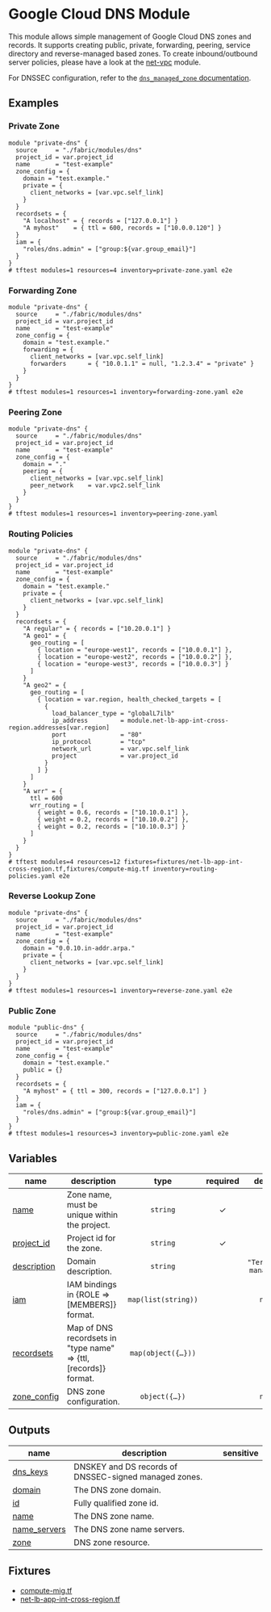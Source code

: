 # Google Cloud DNS Module

This module allows simple management of Google Cloud DNS zones and records. It supports creating public, private, forwarding, peering, service directory and reverse-managed based zones. To create inbound/outbound server policies, please have a look at the [net-vpc](../net-vpc/README.md) module.

For DNSSEC configuration, refer to the [`dns_managed_zone` documentation](https://registry.terraform.io/providers/hashicorp/google/latest/docs/resources/dns_managed_zone#dnssec_config).

## Examples

### Private Zone

```hcl
module "private-dns" {
  source     = "./fabric/modules/dns"
  project_id = var.project_id
  name       = "test-example"
  zone_config = {
    domain = "test.example."
    private = {
      client_networks = [var.vpc.self_link]
    }
  }
  recordsets = {
    "A localhost" = { records = ["127.0.0.1"] }
    "A myhost"    = { ttl = 600, records = ["10.0.0.120"] }
  }
  iam = {
    "roles/dns.admin" = ["group:${var.group_email}"]
  }
}
# tftest modules=1 resources=4 inventory=private-zone.yaml e2e
```

### Forwarding Zone

```hcl
module "private-dns" {
  source     = "./fabric/modules/dns"
  project_id = var.project_id
  name       = "test-example"
  zone_config = {
    domain = "test.example."
    forwarding = {
      client_networks = [var.vpc.self_link]
      forwarders      = { "10.0.1.1" = null, "1.2.3.4" = "private" }
    }
  }
}
# tftest modules=1 resources=1 inventory=forwarding-zone.yaml e2e
```

### Peering Zone

```hcl
module "private-dns" {
  source     = "./fabric/modules/dns"
  project_id = var.project_id
  name       = "test-example"
  zone_config = {
    domain = "."
    peering = {
      client_networks = [var.vpc.self_link]
      peer_network    = var.vpc2.self_link
    }
  }
}
# tftest modules=1 resources=1 inventory=peering-zone.yaml
```

### Routing Policies 

```hcl
module "private-dns" {
  source     = "./fabric/modules/dns"
  project_id = var.project_id
  name       = "test-example"
  zone_config = {
    domain = "test.example."
    private = {
      client_networks = [var.vpc.self_link]
    }
  }
  recordsets = {
    "A regular" = { records = ["10.20.0.1"] }
    "A geo1" = {
      geo_routing = [
        { location = "europe-west1", records = ["10.0.0.1"] },
        { location = "europe-west2", records = ["10.0.0.2"] },
        { location = "europe-west3", records = ["10.0.0.3"] }
      ]
    }
    "A geo2" = {
      geo_routing = [
        { location = var.region, health_checked_targets = [
          {
            load_balancer_type = "globalL7ilb"
            ip_address         = module.net-lb-app-int-cross-region.addresses[var.region]
            port               = "80"
            ip_protocol        = "tcp"
            network_url        = var.vpc.self_link
            project            = var.project_id
          }
        ] }
      ]
    }
    "A wrr" = {
      ttl = 600
      wrr_routing = [
        { weight = 0.6, records = ["10.10.0.1"] },
        { weight = 0.2, records = ["10.10.0.2"] },
        { weight = 0.2, records = ["10.10.0.3"] }
      ]
    }
  }
}
# tftest modules=4 resources=12 fixtures=fixtures/net-lb-app-int-cross-region.tf,fixtures/compute-mig.tf inventory=routing-policies.yaml e2e
```

### Reverse Lookup Zone

```hcl
module "private-dns" {
  source     = "./fabric/modules/dns"
  project_id = var.project_id
  name       = "test-example"
  zone_config = {
    domain = "0.0.10.in-addr.arpa."
    private = {
      client_networks = [var.vpc.self_link]
    }
  }
}
# tftest modules=1 resources=1 inventory=reverse-zone.yaml e2e
```

### Public Zone

```hcl
module "public-dns" {
  source     = "./fabric/modules/dns"
  project_id = var.project_id
  name       = "test-example"
  zone_config = {
    domain = "test.example."
    public = {}
  }
  recordsets = {
    "A myhost" = { ttl = 300, records = ["127.0.0.1"] }
  }
  iam = {
    "roles/dns.admin" = ["group:${var.group_email}"]
  }
}
# tftest modules=1 resources=3 inventory=public-zone.yaml e2e
```
<!-- BEGIN TFDOC -->
## Variables

| name | description | type | required | default |
|---|---|:---:|:---:|:---:|
| [name](variables.tf#L29) | Zone name, must be unique within the project. | <code>string</code> | ✓ |  |
| [project_id](variables.tf#L34) | Project id for the zone. | <code>string</code> | ✓ |  |
| [description](variables.tf#L17) | Domain description. | <code>string</code> |  | <code>&#34;Terraform managed.&#34;</code> |
| [iam](variables.tf#L23) | IAM bindings in {ROLE => [MEMBERS]} format. | <code>map&#40;list&#40;string&#41;&#41;</code> |  | <code>null</code> |
| [recordsets](variables.tf#L39) | Map of DNS recordsets in \"type name\" => {ttl, [records]} format. | <code title="map&#40;object&#40;&#123;&#10;  ttl     &#61; optional&#40;number, 300&#41;&#10;  records &#61; optional&#40;list&#40;string&#41;&#41;&#10;  geo_routing &#61; optional&#40;list&#40;object&#40;&#123;&#10;    location &#61; string&#10;    records  &#61; optional&#40;list&#40;string&#41;&#41;&#10;    health_checked_targets &#61; optional&#40;list&#40;object&#40;&#123;&#10;      load_balancer_type &#61; string&#10;      ip_address         &#61; string&#10;      port               &#61; string&#10;      ip_protocol        &#61; string&#10;      network_url        &#61; string&#10;      project            &#61; string&#10;      region             &#61; optional&#40;string&#41;&#10;    &#125;&#41;&#41;&#41;&#10;  &#125;&#41;&#41;&#41;&#10;  wrr_routing &#61; optional&#40;list&#40;object&#40;&#123;&#10;    weight  &#61; number&#10;    records &#61; list&#40;string&#41;&#10;  &#125;&#41;&#41;&#41;&#10;&#125;&#41;&#41;">map&#40;object&#40;&#123;&#8230;&#125;&#41;&#41;</code> |  | <code>&#123;&#125;</code> |
| [zone_config](variables.tf#L83) | DNS zone configuration. | <code title="object&#40;&#123;&#10;  domain &#61; string&#10;  forwarding &#61; optional&#40;object&#40;&#123;&#10;    forwarders      &#61; optional&#40;map&#40;string&#41;&#41;&#10;    client_networks &#61; list&#40;string&#41;&#10;  &#125;&#41;&#41;&#10;  peering &#61; optional&#40;object&#40;&#123;&#10;    client_networks &#61; list&#40;string&#41;&#10;    peer_network    &#61; string&#10;  &#125;&#41;&#41;&#10;  public &#61; optional&#40;object&#40;&#123;&#10;    dnssec_config &#61; optional&#40;object&#40;&#123;&#10;      non_existence &#61; optional&#40;string, &#34;nsec3&#34;&#41;&#10;      state         &#61; string&#10;      key_signing_key &#61; optional&#40;object&#40;&#10;        &#123; algorithm &#61; string, key_length &#61; number &#125;&#41;,&#10;        &#123; algorithm &#61; &#34;rsasha256&#34;, key_length &#61; 2048 &#125;&#10;      &#41;&#10;      zone_signing_key &#61; optional&#40;object&#40;&#10;        &#123; algorithm &#61; string, key_length &#61; number &#125;&#41;,&#10;        &#123; algorithm &#61; &#34;rsasha256&#34;, key_length &#61; 1024 &#125;&#10;      &#41;&#10;    &#125;&#41;&#41;&#10;    enable_logging &#61; optional&#40;bool, false&#41;&#10;  &#125;&#41;&#41;&#10;  private &#61; optional&#40;object&#40;&#123;&#10;    client_networks             &#61; list&#40;string&#41;&#10;    service_directory_namespace &#61; optional&#40;string&#41;&#10;  &#125;&#41;&#41;&#10;&#125;&#41;">object&#40;&#123;&#8230;&#125;&#41;</code> |  | <code>null</code> |

## Outputs

| name | description | sensitive |
|---|---|:---:|
| [dns_keys](outputs.tf#L17) | DNSKEY and DS records of DNSSEC-signed managed zones. |  |
| [domain](outputs.tf#L22) | The DNS zone domain. |  |
| [id](outputs.tf#L27) | Fully qualified zone id. |  |
| [name](outputs.tf#L32) | The DNS zone name. |  |
| [name_servers](outputs.tf#L37) | The DNS zone name servers. |  |
| [zone](outputs.tf#L42) | DNS zone resource. |  |

## Fixtures

- [compute-mig.tf](../../tests/fixtures/compute-mig.tf)
- [net-lb-app-int-cross-region.tf](../../tests/fixtures/net-lb-app-int-cross-region.tf)
<!-- END TFDOC -->
